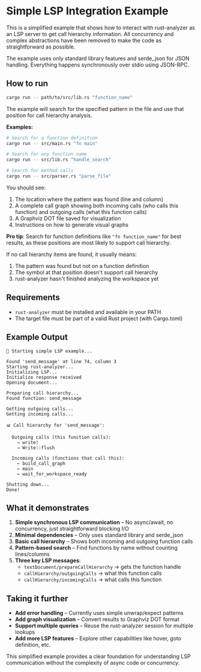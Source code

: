 # Simple LSP Integration Example

This is a simplified example that shows how to interact with rust-analyzer as an LSP server to get call hierarchy information. All concurrency and complex abstractions have been removed to make the code as straightforward as possible.

The example uses only standard library features and serde_json for JSON handling. Everything happens synchronously over stdio using JSON-RPC.

## How to run

```bash
cargo run -- path/to/src/lib.rs "function_name"
```

The example will search for the specified pattern in the file and use that position for call hierarchy analysis.

**Examples:**
```bash
# Search for a function definition
cargo run -- src/main.rs "fn main"

# Search for any function name
cargo run -- src/lib.rs "handle_search"

# Search for method calls
cargo run -- src/parser.rs "parse_file"
```

You should see:
1. The location where the pattern was found (line and column)
2. A complete call graph showing both incoming calls (who calls this function) and outgoing calls (what this function calls)
3. A Graphviz DOT file saved for visualization
4. Instructions on how to generate visual graphs

**Pro tip**: Search for function definitions like `"fn function_name"` for best results, as these positions are most likely to support call hierarchy.

If no call hierarchy items are found, it usually means:
1. The pattern was found but not on a function definition
2. The symbol at that position doesn't support call hierarchy  
3. rust-analyzer hasn't finished analyzing the workspace yet


## Requirements

- `rust-analyzer` must be installed and available in your PATH
- The target file must be part of a valid Rust project (with Cargo.toml)

## Example Output

```
🚀 Starting simple LSP example...

Found 'send_message' at line 74, column 3
Starting rust-analyzer...
Initializing LSP...
Initialize response received
Opening document...

Preparing call hierarchy...
Found function: send_message

Getting outgoing calls...
Getting incoming calls...

📊 Call hierarchy for 'send_message':

  Outgoing calls (this function calls):
    → write!
    → Write::flush

  Incoming calls (functions that call this):
    ← build_call_graph
    ← main
    ← wait_for_workspace_ready

Shutting down...
Done!
```

## What it demonstrates

1. **Simple synchronous LSP communication** – No async/await, no concurrency, just straightforward blocking I/O
2. **Minimal dependencies** – Only uses standard library and serde_json
3. **Basic call hierarchy** – Shows both incoming and outgoing function calls
4. **Pattern-based search** – Find functions by name without counting lines/columns
5. **Three key LSP messages**:
   - `textDocument/prepareCallHierarchy` → gets the function handle
   - `callHierarchy/outgoingCalls` → what this function calls
   - `callHierarchy/incomingCalls` → what calls this function

## Taking it further

- **Add error handling** – Currently uses simple unwrap/expect patterns
- **Add graph visualization** – Convert results to Graphviz DOT format
- **Support multiple queries** – Reuse the rust-analyzer session for multiple lookups
- **Add more LSP features** – Explore other capabilities like hover, goto definition, etc.

This simplified example provides a clear foundation for understanding LSP communication without the complexity of async code or concurrency.